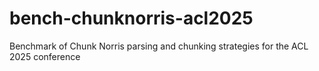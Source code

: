# bench-chunknorris-acl2025

Benchmark of Chunk Norris parsing and chunking strategies for the ACL 2025 conference 
